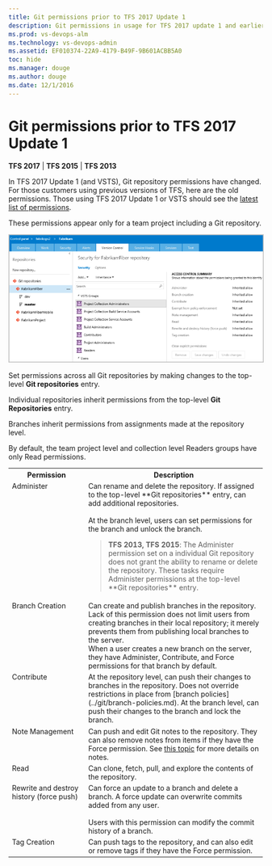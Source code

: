 ```yaml
---
title: Git permissions prior to TFS 2017 Update 1
description: Git permissions in usage for TFS 2017 update 1 and earlier versions 
ms.prod: vs-devops-alm
ms.technology: vs-devops-admin
ms.assetid: EF010374-22A9-4179-B49F-9B601ACBB5A0
toc: hide
ms.manager: douge
ms.author: douge
ms.date: 12/1/2016
---
```


[//]: # (monikerRange: '>= tfs-2013 <= tfs-2017')

# Git permissions prior to TFS 2017 Update 1

**TFS 2017** | **TFS 2015** | **TFS 2013**

In TFS 2017 Update 1 (and VSTS), Git repository permissions have changed.
For those customers using previous versions of TFS, here are the old permissions.
Those using TFS 2017 Update 1 or VSTS should see the [latest list of permissions](permissions.md#git-repository).

These permissions appear only for a team project including a Git repository.

<img src="_img/permissions/git-permissions-prior-to-2017.png" style="border: 1px solid #C3C3C3;" />

Set permissions across all Git repositories by making changes to the top-level **Git repositories** entry.  

Individual repositories inherit permissions from the top-level **Git Repositories** entry.     

Branches inherit permissions from assignments made at the repository level.   

By default, the team project level and collection level Readers groups have only Read permissions.

<table valign="top" width="100%">
<tbody valign="top">
	<tr>
		<th width="30%">Permission</th>
		<th width="70%">Description</th>
	</tr>
	<tr>
		<td id="git-administer-permission">Administer</td>
		<td>
			Can rename and delete the repository. If assigned to the top-level **Git repositories** entry, can add additional repositories.
			<br /><br />
			At the branch level, users can set permissions for the branch and unlock the branch.
			<blockquote>
				<b>TFS 2013, TFS 2015</b>: The Administer permission set on a individual Git repository does not grant the ability to rename or delete the repository. These tasks require
				Administer permissions at the top-level **Git repositories** entry. 
			</blockquote>
		</td>
	</tr>
	<tr>
		<td id="git-branch-creation-permission">Branch Creation</td>
		<td>
			Can create and publish branches in the repository.<br />
			Lack of this permission does not limit users from creating branches in their local repository;
			it merely prevents them from publishing local branches to the server.<br />
			When a user creates a new branch on the server,
			they have Administer, Contribute, and Force permissions for that branch by default.
		</td>
	</tr>
	<tr>
		<td id="git-contribute-permission">Contribute</td>
		<td>
			At the repository level, can push their changes to branches in the repository. Does not override restrictions in place from [branch policies](../git/branch-policies.md). 
			At the branch level, can push their changes to the branch and lock the branch.
		</td>
	</tr>
	<tr>
		<td id="git-note-management-permission">Note Management</td>
		<td>
			Can push and edit Git notes to the repository.
			They can also remove notes from items if they have the Force permission.
			See <a href="http://git-scm.com/2010/08/25/notes.html">this topic</a> for more details on notes.
		</td>
	</tr>
	<tr>
		<td id="git-read-permission">Read</td>
		<td>
			Can clone, fetch, pull, and explore the contents of the repository.
		</td>
	</tr>
	<tr>
		<td id="git-rewrite-and-destroy-history-permission">Rewrite and destroy history (force push)</td>
		<td>
			Can force an update to a branch and delete a branch. A force update can overwrite commits added from any user.<br /><br />
			Users with this permission can modify the commit history of a branch.
		</td>
	</tr>
	<tr>
		<td id="git-tag-creation-permission">Tag Creation</td>
		<td>
			Can push tags to the repository,
			and can also edit or remove tags if they have the Force permission.
		</td>
	</tr>
</tbody>
</table>
